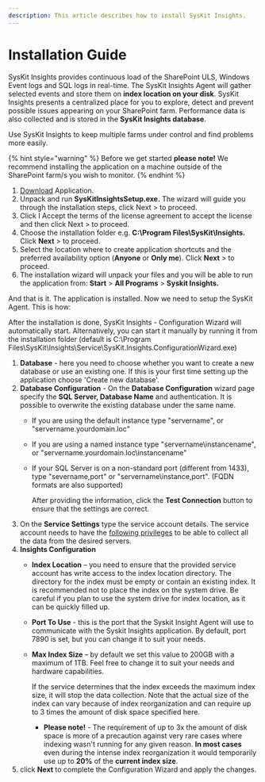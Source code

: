 ```yaml
---
description: This article describes how to install SysKit Insights.
---
```


# Installation Guide

SysKit Insights provides continuous load of the SharePoint ULS, Windows Event logs and SQL logs in real-time. The SysKit Insights Agent will gather selected events and store them on **index location on your disk**. SysKit Insights presents a centralized place for you to explore, detect and prevent possible issues appearing on your SharePoint farm. Performance data is also collected and is stored in the **SysKit Insights database**.

Use SysKit Insights to keep multiple farms under control and find problems more easily.

{% hint style="warning" %}
Before we get started **please note!** We recommend installing the application on a machine outside of the SharePoint farm/s you wish to monitor.
{% endhint %}

1. [Download](https://www.syskit.com/products/insights/) Application.
2. Unpack and run **SysKitInsightsSetup.exe.** The wizard will guide you through the installation steps, click Next &gt; to proceed.
3. Click I Accept the terms of the license agreement to accept the license and then click Next &gt; to proceed.
4. Choose the installation folder e.g. **C:\Program Files\SysKit\Insights.** Click **Next** &gt; to proceed.
5. Select the location where to create application shortcuts and the preferred availability option \(**Anyone** or **Only me**\). Click **Next** &gt; to proceed.
6. The installation wizard will unpack your files and you will be able to run the application from: **Start** &gt; **All Programs** &gt; **Syskit Insights.**

And that is it. The application is installed. Now we need to setup the SysKit Agent. This is how:

After the installation is done, SysKit Insights - Configuration Wizard will automatically start. Alternatively, you can start it manually by running it from the installation folder \(default is C:\Program Files\SysKit\Insights\Service\SysKit.Insights.ConfigurationWizard.exe\)

1. **Database** - here you need to choose whether you want to create a new database or use an existing one. If this is your first time setting up the application choose 'Create new database'.
2. **Database Configuration** - On the **Database Configuration** wizard page specify the **SQL Server, Database Name** and authentication. It is possible to overwrite the existing database under the same name.
   * If you are using the default instance type  "servername", or "servername.yourdomain.loc"
   * If you are using a named instance type "servername\instancename", or "servername.yourdomain.loc\instancename"
   * If your SQL Server is on a non-standard port \(different from 1433\), type "severname,port" or "servername\instance,port". \(FQDN formats are also supported\)

     After providing the information, click the **Test Connection** button to ensure that the settings are correct.
3. On the **Service Settings** type the service account details. The service account needs to have the [following privileges](../requirements/user-permissions-requirements.md) to be able to collect all the data from the desired servers.
4. **Insights Configuration**
   * **Index Location** – you need to ensure that the provided service account has write access to the index location directory. The directory for the index must be empty or contain an existing index.  It is recommended not to place the index on the system drive. Be careful if you plan to use the system drive for index location, as it can be quickly filled up.
   * **Port To Use** - this is the port that the Syskit Insight Agent will use to communicate with the Syskit Insights application. By default, port 7890 is set, but you can change it to suit your needs.
   * **Max Index Size** – by default we set this value to 200GB with a maximum of 1TB. Feel free to change it to suit your needs and hardware capabilities.

     If the service determines that the index exceeds the maximum index size, it will stop the data collection. Note that the actual size of the index can vary because of index reorganization and can require up to 3 times the amount of disk space specified here.

     * **Please note!** - The requirement of up to 3x the amount of disk space is more of a precaution against very rare cases where indexing wasn't running for any given reason. **In most cases** even during the intense index reorganization it would temporarily use up to **20%** of the **current index size**.
5. click **Next** to complete the Configuration Wizard and apply the changes.

